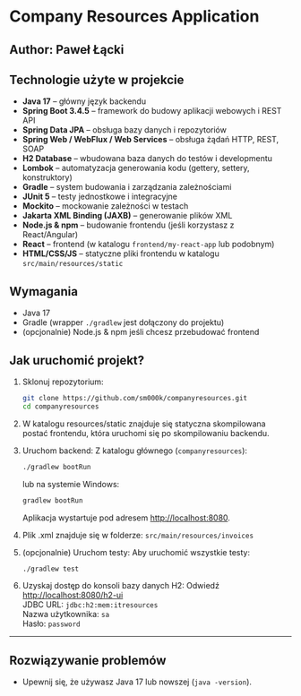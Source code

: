# Company Resources Application
## Author: Paweł Łącki

## Technologie użyte w projekcie

- **Java 17** – główny język backendu
- **Spring Boot 3.4.5** – framework do budowy aplikacji webowych i REST API
- **Spring Data JPA** – obsługa bazy danych i repozytoriów
- **Spring Web / WebFlux / Web Services** – obsługa żądań HTTP, REST, SOAP
- **H2 Database** – wbudowana baza danych do testów i developmentu
- **Lombok** – automatyzacja generowania kodu (gettery, settery, konstruktory)
- **Gradle** – system budowania i zarządzania zależnościami
- **JUnit 5** – testy jednostkowe i integracyjne
- **Mockito** – mockowanie zależności w testach
- **Jakarta XML Binding (JAXB)** – generowanie plików XML
- **Node.js & npm** – budowanie frontendu (jeśli korzystasz z React/Angular)
- **React** – frontend (w katalogu `frontend/my-react-app` lub podobnym)
- **HTML/CSS/JS** – statyczne pliki frontendu w katalogu `src/main/resources/static`

## Wymagania
- Java 17
- Gradle (wrapper `./gradlew` jest dołączony do projektu)
- (opcjonalnie) Node.js & npm jeśli chcesz przebudować frontend

## Jak uruchomić projekt?
1. Sklonuj repozytorium:
   ```bash
   git clone https://github.com/sm000k/companyresources.git
   cd companyresources
   ```
2. W katalogu resources/static znajduje się statyczna skompilowana postać frontendu, która uruchomi się po skompilowaniu backendu.

3. Uruchom backend:
   Z katalogu głównego (`companyresources`):
   ```bash
   ./gradlew bootRun
   ```
   lub na systemie Windows:
   ```cmd
   gradlew bootRun
   ```
   Aplikacja wystartuje pod adresem [http://localhost:8080](http://localhost:8080).

4. Plik .xml znajduje się w folderze: `src/main/resources/invoices`

5. (opcjonalnie) Uruchom testy:
   Aby uruchomić wszystkie testy:
   ```bash
   ./gradlew test
   ```

6. Uzyskaj dostęp do konsoli bazy danych H2:
   Odwiedź [http://localhost:8080/h2-ui](http://localhost:8080/h2-ui)  
   JDBC URL: `jdbc:h2:mem:itresources`  
   Nazwa użytkownika: `sa`  
   Hasło: `password`

---

## Rozwiązywanie problemów

- Upewnij się, że używasz Java 17 lub nowszej (`java -version`).
